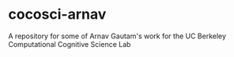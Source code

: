 # cocosci-arnav
A repository for some of Arnav Gautam's work for the UC Berkeley Computational Cognitive Science Lab
